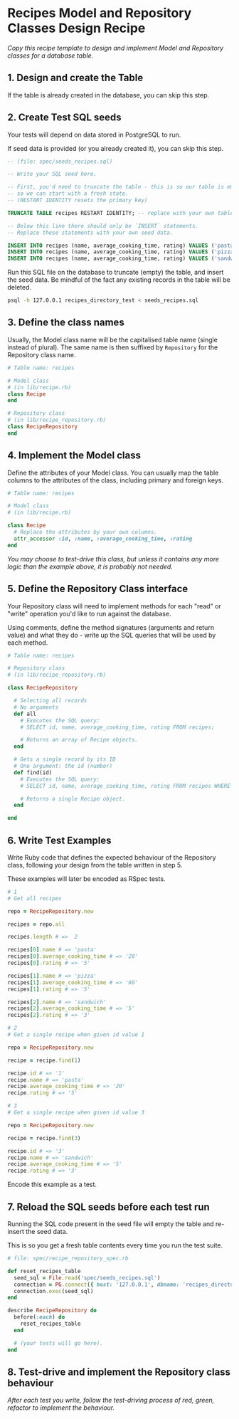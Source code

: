 # Recipes Model and Repository Classes Design Recipe

_Copy this recipe template to design and implement Model and Repository classes for a database table._

## 1. Design and create the Table

If the table is already created in the database, you can skip this step.

## 2. Create Test SQL seeds

Your tests will depend on data stored in PostgreSQL to run.

If seed data is provided (or you already created it), you can skip this step.

```sql
-- (file: spec/seeds_recipes.sql)

-- Write your SQL seed here. 

-- First, you'd need to truncate the table - this is so our table is emptied between each test run,
-- so we can start with a fresh state.
-- (RESTART IDENTITY resets the primary key)

TRUNCATE TABLE recipes RESTART IDENTITY; -- replace with your own table name.

-- Below this line there should only be `INSERT` statements.
-- Replace these statements with your own seed data.

INSERT INTO recipes (name, average_cooking_time, rating) VALUES ('pasta', '20', '5');
INSERT INTO recipes (name, average_cooking_time, rating) VALUES ('pizza', '60', '5');
INSERT INTO recipes (name, average_cooking_time, rating) VALUES ('sandwich', '5', '3');
```

Run this SQL file on the database to truncate (empty) the table, and insert the seed data. Be mindful of the fact any existing records in the table will be deleted.

```bash
psql -h 127.0.0.1 recipes_directory_test < seeds_recipes.sql
```

## 3. Define the class names

Usually, the Model class name will be the capitalised table name (single instead of plural). The same name is then suffixed by `Repository` for the Repository class name.

```ruby
# Table name: recipes

# Model class
# (in lib/recipe.rb)
class Recipe
end

# Repository class
# (in lib/recipe_repository.rb)
class RecipeRepository
end
```

## 4. Implement the Model class

Define the attributes of your Model class. You can usually map the table columns to the attributes of the class, including primary and foreign keys.

```ruby
# Table name: recipes

# Model class
# (in lib/recipe.rb)

class Recipe
  # Replace the attributes by your own columns.
  attr_accessor :id, :name, :average_cooking_time, :rating
end
```

*You may choose to test-drive this class, but unless it contains any more logic than the example above, it is probably not needed.*

## 5. Define the Repository Class interface

Your Repository class will need to implement methods for each "read" or "write" operation you'd like to run against the database.

Using comments, define the method signatures (arguments and return value) and what they do - write up the SQL queries that will be used by each method.

```ruby
# Table name: recipes

# Repository class
# (in lib/recipe_repository.rb)

class RecipeRepository

  # Selecting all records
  # No arguments
  def all
    # Executes the SQL query:
    # SELECT id, name, average_cooking_time, rating FROM recipes;

    # Returns an array of Recipe objects.
  end

  # Gets a single record by its ID
  # One argument: the id (number)
  def find(id)
    # Executes the SQL query:
    # SELECT id, name, average_cooking_time, rating FROM recipes WHERE id = $1;

    # Returns a single Recipe object.
  end

end
```

## 6. Write Test Examples

Write Ruby code that defines the expected behaviour of the Repository class, following your design from the table written in step 5.

These examples will later be encoded as RSpec tests.

```ruby
# 1
# Get all recipes

repo = RecipeRepository.new

recipes = repo.all

recipes.length # =>  2

recipes[0].name # => 'pasta'
recipes[0].average_cooking_time # => '20'
recipes[0].rating # => '5'

recipes[1].name # => 'pizza'
recipes[1].average_cooking_time # => '60'
recipes[1].rating # => '5'

recipes[2].name # => 'sandwich'
recipes[2].average_cooking_time # => '5'
recipes[2].rating # => '3'

# 2
# Get a single recipe when given id value 1

repo = RecipeRepository.new

recipe = recipe.find(1)

recipe.id # => '1'
recipe.name # => 'pasta'
recipe.average_cooking_time # => '20'
recipe.rating # => '5'

# 3
# Get a single recipe when given id value 3

repo = RecipeRepository.new

recipe = recipe.find(3)

recipe.id # => '3'
recipe.name # => 'sandwich'
recipe.average_cooking_time # => '5'
recipe.rating # => '3'

```

Encode this example as a test.

## 7. Reload the SQL seeds before each test run

Running the SQL code present in the seed file will empty the table and re-insert the seed data.

This is so you get a fresh table contents every time you run the test suite.

```ruby
# file: spec/recipe_repository_spec.rb

def reset_recipes_table
  seed_sql = File.read('spec/seeds_recipes.sql')
  connection = PG.connect({ host: '127.0.0.1', dbname: 'recipes_directory_test' })
  connection.exec(seed_sql)
end

describe RecipeRepository do
  before(:each) do 
    reset_recipes_table
  end

  # (your tests will go here).
end
```

## 8. Test-drive and implement the Repository class behaviour

_After each test you write, follow the test-driving process of red, green, refactor to implement the behaviour._

